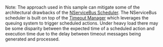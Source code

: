 
Note: The approach used in this sample can mitigate some of the architectural drawbacks of the [NServiceBus Scheduler](/nservicebus/scheduling/). The NServiceBus scheduler is built on top of the [Timeout Manager](/nservicebus/messaging/timeout-manager.md) which leverages the queuing system to trigger scheduled actions. Under heavy load there may be some disparity between the expected time of a scheduled action and execution time due to the delay between timeout messages being generated and processed.